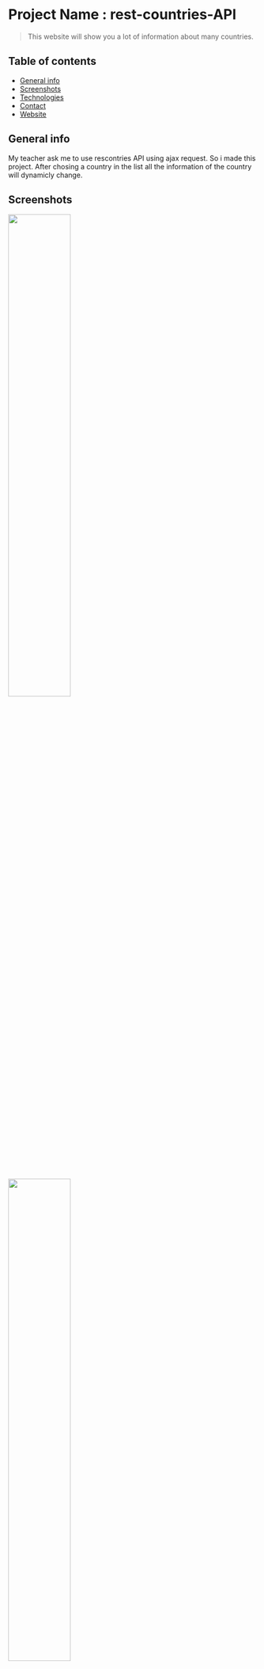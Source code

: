 
# Project Name : rest-countries-API
> This website will show you a lot of information about many countries.

## Table of contents
* [General info](#general-info)
* [Screenshots](#screenshots)
* [Technologies](#technologies)
* [Contact](#contact)
* [Website](#website)

## General info
My teacher ask me to use rescontries API using ajax request.
So i made this project.
After chosing a country in the list all the information of the country will dynamicly change.

## Screenshots

<img src="https://user-images.githubusercontent.com/56839789/86288514-53bf2a80-bbea-11ea-8f25-9216f06266ef.png" alt="" width="50%;">
<img src="https://user-images.githubusercontent.com/56839789/86289352-d7c5e200-bbeb-11ea-8d89-bb45ba5ba062.gif" alt="" width="50%;">


## Technologies
* HTML
* CSS
* JavaScript
* restcountries API
* Ajax
* Json



## What i learn, pratice: 
<ul>
 <li>XMLHttpRequest()
 <li>Handle the answer of the server
 <li>Get
 <li>JSON
</ul>
 
 
## Status
Project is:  _finished_


## Contact
Created by Alexandre Rodriguez
revolalex@gmail.com


## Website
link: https://my-countries-api.netlify.app
